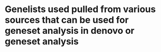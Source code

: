 # Genelists used pulled from various sources that can be used for geneset analysis in denovo or geneset analysis
